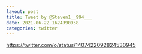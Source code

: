 ```yaml
--- 
layout: post 
title: Tweet by @Steven1__994___ 
date: 2021-06-22 1624390958 
categories: twitter 
--- 
```

https://twitter.com/o/status/1407422092824530945